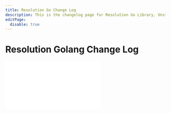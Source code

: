 ```yaml
---
title: Resolution Go Change Log
description: This is the changelog page for Resolution Go Library, Unstoppable Domains.
editPage:
  disable: true
---
```


# Resolution Golang Change Log

<embed src="/snippets/changelogs/_resolution-go.md" />
